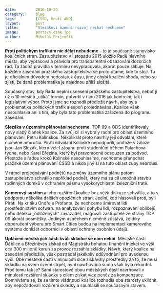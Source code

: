 ```yaml
---
date:         2016-10-20
category:     blog
tags:         [ČSSD, Hnutí ANO]
layout:       post
title:        "Slezákovi územní rozvoj nechat nechceme" 
image:        posts/slezak.jpg
author:       Mikuláš Ferjenčík
---
```


**Proti politickým trafikám nic dělat nebudeme** – to je současné stanovisko koaličních stran. Zastupitelstvo v listopadu 2015 uložilo Radě hlavního města, aby vypracovala pravidla pro transparentní obsazování dozorčích rad. Ta žádná pravidla v termínu nevypracovala, akorát pouze slibuje. Na každém zasedání pražského zastupitelstva se proto ptáme, kde to stojí. Tu je oficiálním důvodem nedostatek času, jindy chybí koaliční shoda, nebo se zjistí, že daná problematika je najednou příliš složitá. 

Současný stav, kdy Rada neplní usnesení pražského zastupitelstva, neboť ji už o 10 měsíců „utíká“ termín, potvrdil v říjnu 2016 jak kontrolní, tak i legislativní výbor. Proto jsme se rozhodli předložit návrh, aby byla problematika politických trafik alespoň projednávána. Koalice však nesouhlasila ani s tím, aby byla tato problematika zařazena do programu zasedání. 

**Slezáka v územním plánování nechceme**. TOP 09 a ODS identifikovaly nový slabý článek koalice. Za svůj cíl si vybraly radní pro oblast územního plánování, Petru Kolínskou. Několikrát proto navrhly její odvolání, které nicméně neprošlo. Piráti odvolání Kolínské nepodpořili, protože v záloze jsou Jan Slezák, který velel zásahu proti studentům během Palachova týdne, nebo Karel Březina, který byl pravomocně odsouzen za podvod. Přestože s řadou kroků Kolínské nesouhlasíme, nechceme přenechat pražské územní plánování ČSSD a nikdo jiný si na tuto oblast zuby nebrousí. 

V rámci projednávání podnětů na změny územního plánu potom zastupitelstvo schválilo například podnět, který má za cíl umožnit stavbu rodinných domků v ochraném pásmu vysokorychlostní železniční tratě. 

**Kamerový systém** a jeho rozšíření koalice bez větší diskuze schválila, a to s podporou několika dalších opozičních stran. Jediní, kdo hlasovali proti, byli Piráti. Na kritiku Ondřeje Profanta, že nechceme šmírovat lidi prostřednictvím sofwaru na analyzování pohybu lidí, rozpoznávání obličejů, nebo detekci „odložených“ zavazadel, reagovali zastupitelé ze strany TOP 09 akorát posměšky. Jediným úspěchem nicméně zůstává, že díky doporučení výboru pro Smart Cities budou na implementaci kamerového systému dohlížet odborníci v oblasti ochrany osobních údajů. 

**Uplácení městských částí kvůli skládce se nám nelíbí.** Městské části Ďáblice a Březiněves získají od Magistrátu bohatou finanční injekci ve výši cca 300 milionů korun za provoz rozsáhlé skládky. Návrh, který koalice na zasedání předložila, však postrádal jakékoliv odůvodnění pro uvedenou výši. Obě městské části v minulosti sice získávaly prostředky za to, že musí skládku na svém území strpět, nyní navrhovaná suma však byla rekordní. Proč tomu tak je? Sami starostové obou městských částí navrhovali v minulosti rozšíření skládky s cílem získat více peněz za kompenzace. Domníváme se, že se tímto vládnoucí koalice rozhodla oba starosty uklidnit, aby nepožadovali rozšíření skládky a souhlasili se současným stavem.

